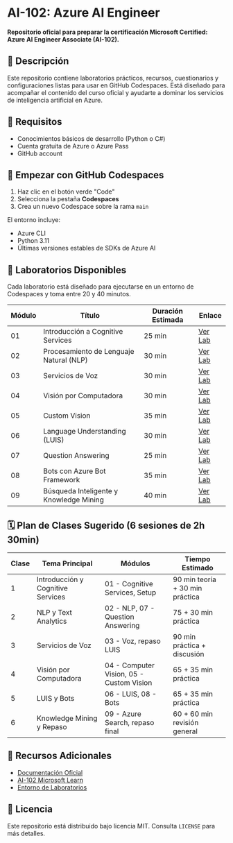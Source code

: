 # AI-102: Azure AI Engineer

**Repositorio oficial para preparar la certificación Microsoft Certified: Azure AI Engineer Associate (AI-102).**

## 📘 Descripción
Este repositorio contiene laboratorios prácticos, recursos, cuestionarios y configuraciones listas para usar en GitHub Codespaces. Está diseñado para acompañar el contenido del curso oficial y ayudarte a dominar los servicios de inteligencia artificial en Azure.

## 🔧 Requisitos
- Conocimientos básicos de desarrollo (Python o C#)
- Cuenta gratuita de Azure o Azure Pass
- GitHub account

## 🚀 Empezar con GitHub Codespaces
1. Haz clic en el botón verde "Code"
2. Selecciona la pestaña **Codespaces**
3. Crea un nuevo Codespace sobre la rama `main`

El entorno incluye:
- Azure CLI
- Python 3.11
- Últimas versiones estables de SDKs de Azure AI

## 📂 Laboratorios Disponibles
Cada laboratorio está diseñado para ejecutarse en un entorno de Codespaces y toma entre 20 y 40 minutos. 

| Módulo | Título | Duración Estimada | Enlace |
|--------|--------|-------------------|--------|
| 01 | Introducción a Cognitive Services | 25 min | [Ver Lab](labs/01-cognitive-services/) |
| 02 | Procesamiento de Lenguaje Natural (NLP) | 30 min | [Ver Lab](labs/02-nlp/) |
| 03 | Servicios de Voz | 30 min | [Ver Lab](labs/03-speech/) |
| 04 | Visión por Computadora | 30 min | [Ver Lab](labs/04-computer-vision/) |
| 05 | Custom Vision | 35 min | [Ver Lab](labs/05-custom-vision/) |
| 06 | Language Understanding (LUIS) | 30 min | [Ver Lab](labs/06-language-understanding/) |
| 07 | Question Answering | 25 min | [Ver Lab](labs/07-question-answering/) |
| 08 | Bots con Azure Bot Framework | 35 min | [Ver Lab](labs/08-bots/) |
| 09 | Búsqueda Inteligente y Knowledge Mining | 40 min | [Ver Lab](labs/09-knowledge-mining/) |

## 🗓️ Plan de Clases Sugerido (6 sesiones de 2h 30min)

| Clase | Tema Principal | Módulos | Tiempo Estimado |
|-------|----------------|---------|------------------|
| 1 | Introducción y Cognitive Services | 01 - Cognitive Services, Setup | 90 min teoría + 30 min práctica |
| 2 | NLP y Text Analytics | 02 - NLP, 07 - Question Answering | 75 + 30 min práctica |
| 3 | Servicios de Voz | 03 - Voz, repaso LUIS | 90 min práctica + discusión |
| 4 | Visión por Computadora | 04 - Computer Vision, 05 - Custom Vision | 65 + 35 min práctica |
| 5 | LUIS y Bots | 06 - LUIS, 08 - Bots | 65 + 35 min práctica |
| 6 | Knowledge Mining y Repaso | 09 - Azure Search, repaso final | 60 + 60 min revisión general |

## 📌 Recursos Adicionales
- [Documentación Oficial](https://learn.microsoft.com/azure/cognitive-services/)
- [AI-102 Microsoft Learn](https://learn.microsoft.com/certifications/azure-ai-engineer/)
- [Entorno de Laboratorios](https://microsoftlearning.github.io/AI-102-AIEngineer/)

## 🧪 Licencia
Este repositorio está distribuido bajo licencia MIT. Consulta `LICENSE` para más detalles.